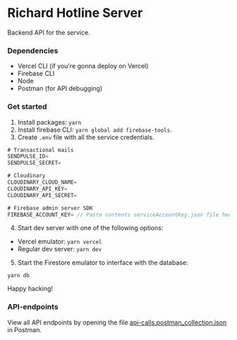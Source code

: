 # Richard Hotline Server
Backend API for the service.

### Dependencies
- Vercel CLI (if you're gonna deploy on Vercel)
- Firebase CLI
- Node
- Postman (for API debugging)

### Get started
1. Install packages: `yarn`
2. Install firebase CLI: `yarn global add firebase-tools`.
3. Create `.env` file with all the service credentials.
```js
# Transactional mails
SENDPULSE_ID=
SENDPULSE_SECRET=

# Cloudinary
CLOUDINARY_CLOUD_NAME=
CLOUDINARY_API_KEY=
CLOUDINARY_API_SECRET=

# Firebase admin server SDK
FIREBASE_ACCOUNT_KEY= // Paste contents serviceAccountKey.json file here as one line.
```

4. Start dev server with one of the following options:
- Vercel emulator: `yarn vercel`
- Regular dev server: `yarn dev`
5. Start the Firestore emulator to interface with the database:
```
yarn db
```

Happy hacking!

### API-endpoints
View all API endpoints by opening the file [api-calls.postman_collection.json]('api-calls.postman_collection.json') in Postman.